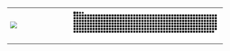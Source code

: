 <table>
  <tbody>
    <tr>
      <td width="28%">
        <img src="https://github-readme-stats.vercel.app/api?username=monetjoe&hide_rank=true&show_icons=true&theme=dracula">
      </td>
      <td width="72%">
        <picture>
          <source media="(prefers-color-scheme: dark)" srcset="https://raw.githubusercontent.com/monetjoe/monetjoe/output/github-contribution-grid-snake-dark.svg">
          <source media="(prefers-color-scheme: light)" srcset="https://raw.githubusercontent.com/monetjoe/monetjoe/output/github-contribution-grid-snake.svg">
          <img alt="github contribution grid snake animation" src="https://raw.githubusercontent.com/monetjoe/monetjoe/output/github-contribution-grid-snake.svg">
        </picture>
      </td>
    </tr>
  </tbody>
</table>


